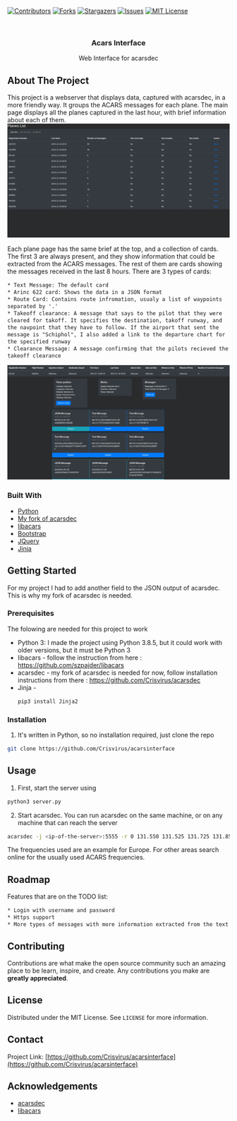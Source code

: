 [![Contributors][contributors-shield]][contributors-url]
[![Forks][forks-shield]][forks-url]
[![Stargazers][stars-shield]][stars-url]
[![Issues][issues-shield]][issues-url]
[![MIT License][license-shield]][license-url]




<!-- PROJECT LOGO -->
<br />
<p align="center">

  <h3 align="center">Acars Interface</h3>

  <p align="center">
    Web Interface for acarsdec
    <br />
  </p>
</p>


<!-- ABOUT THE PROJECT -->
## About The Project

This project is a webserver that displays data, captured with acarsdec, in a more friendly way. It groups the ACARS messages for each plane.
The main page displays all the planes captured in the last hour, with brief information about each of them.
![Acarsinterface main page][last_hour_index]

Each plane page has the same brief at the top, and a collection of cards. The first 3 are always present, and they show information that could be extracted from the ACARS messages. The rest of them are cards showing the messages received in the last 8 hours. There are 3 types of cards:

    * Text Message: The default card
    * Arinc 622 card: Shows the data in a JSON format
    * Route Card: Contains route infromation, usualy a list of waypoints separated by '.'
    * Takeoff clearance: A message that says to the pilot that they were cleared for takoff. It specifies the destination, takoff runway, and the navpoint that they have to follow. If the airport that sent the message is "Schiphol", I also added a link to the departure chart for the specified runway
    * Clearance Message: A message confirming that the pilots recieved the takeoff clearance

![Acarsinterface plane info][plane_info]

### Built With

* [Python](https://www.python.org/)
* [My fork of acarsdec](https://github.com/Crisvirus/acarsdec)
* [libacars](https://github.com/szpajder/libacars)
* [Bootstrap](https://getbootstrap.com)
* [JQuery](https://jquery.com)
* [Jinja](https://jinja.palletsprojects.com/en/2.11.x/)




<!-- GETTING STARTED -->
## Getting Started
For my project I had to add another field to the JSON output of acarsdec. This is why my fork of acarsdec is needed.
### Prerequisites

The folowing are needed for this project to work
* Python 3: I made the project using Python 3.8.5, but it could work with older versions, but it must be Python 3
* libacars - follow the instruction from here : https://github.com/szpajder/libacars
* acarsdec - my fork of acarsdec is needed for now, follow installation instructions from there : https://github.com/Crisvirus/acarsdec
* Jinja -
  ```sh
  pip3 install Jinja2
  ```

### Installation

1. It's written in Python, so no installation required, just clone the repo
```sh
git clone https://github.com/Crisvirus/acarsinterface
```

<!-- USAGE EXAMPLES -->
## Usage

1. First, start the server using 
```sh
python3 server.py
```

2. Start acarsdec. You can run acarsdec on the same machine, or on any machine that can reach the server
```sh
acarsdec -j <ip-of-the-server>:5555 -r 0 131.550 131.525 131.725 131.850 131.825
```
The frequencies used are an example for Europe. For other areas search online for the usually used ACARS frequencies.

<!-- ROADMAP -->
## Roadmap
Features that are on the TODO list:

    * Login with username and password
    * Https support
    * More types of messages with more information extracted from the text



<!-- CONTRIBUTING -->
## Contributing

Contributions are what make the open source community such an amazing place to be learn, inspire, and create. Any contributions you make are **greatly appreciated**.


<!-- LICENSE -->
## License

Distributed under the MIT License. See `LICENSE` for more information.



<!-- CONTACT -->
## Contact

Project Link: [https://github.com/Crisvirus/acarsinterface](https://github.com/Crisvirus/acarsinterface)



<!-- ACKNOWLEDGEMENTS -->
## Acknowledgements
* [acarsdec](https://github.com/TLeconte/acarsdec)
* [libacars](https://github.com/szpajder/libacars)


<!-- MARKDOWN LINKS & IMAGES -->
<!-- https://www.markdownguide.org/basic-syntax/#reference-style-links -->
[contributors-shield]: https://img.shields.io/github/contributors/Crisvirus/acarsinterface.svg?style=for-the-badge
[contributors-url]: https://github.com/Crisvirus/acarsinterface/graphs/contributors
[forks-shield]: https://img.shields.io/github/forks/Crisvirus/acarsinterface.svg?style=for-the-badge
[forks-url]: https://github.com/Crisvirus/acarsinterface/network/members
[stars-shield]: https://img.shields.io/github/stars/Crisvirus/acarsinterface.svg?style=for-the-badge
[stars-url]: https://github.com/Crisvirus/acarsinterface/stargazers
[issues-shield]: https://img.shields.io/github/issues/Crisvirus/acarsinterface.svg?style=for-the-badge
[issues-url]: https://github.com/Crisvirus/acarsinterface/issues
[license-shield]: https://img.shields.io/github/license/Crisvirus/acarsinterface.svg?style=for-the-badge
[license-url]: https://github.com/Crisvirus/acarsinterface/blob/master/LICENSE.txt
[last_hour_index]: images/last_hour_index.jpg
[plane_info]: images/plane_info.jpg
